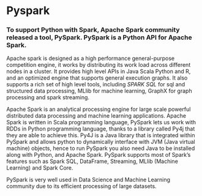 # Pyspark

### To support Python with Spark, Apache Spark community released a tool, PySpark. PySpark is a Python API for Apache Spark.

Apache spark is designed as a high performance general-purpose competition engine, it works by distributing its work load across different nodes in a cluster. It provides high level APIs in Java Scala Python and R, and an optimized engine that supports general execution graphs. It also supports a rich set of high level tools, including *SPARK SQL* for sql and structured data processing, MLlib for machine learning, GraphX for graph processing and spark streaming.

Apache Spark is an analytical processing engine for large scale powerful distributed data processing and machine learning applications. 
Apache Spark is written in Scala programming language, PySpark lets us work with RDDs in Python programming language, thanks to a library called Py4j that they are able to achieve this. Py4J is a Java library that is integrated within PySpark and allows python to dynamically interface with JVM (Java virtual machine) objects, hence to run PySpark you also need Java to be installed along with Python, and Apache Spark.
PySpark supports most of Spark’s features such as Spark SQL, DataFrame, Streaming, MLlib (Machine Learning) and Spark Core.

PySpark is very well used in Data Science and Machine Learning community due to its efficient processing of large datasets.
